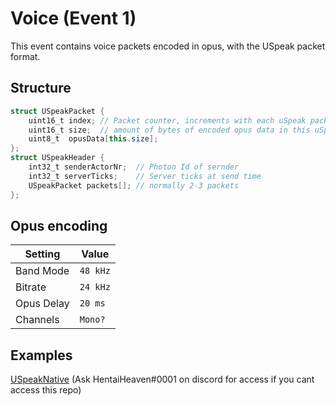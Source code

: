 # Voice (Event 1)

This event contains voice packets encoded in opus, with the USpeak packet format.

## Structure
```cs
struct USpeakPacket {
    uint16_t index; // Packet counter, increments with each uSpeak packet
    uint16_t size;  // amount of bytes of encoded opus data in this uSpeak packet
    uint8_t  opusData[this.size];
};
struct USpeakHeader {
    int32_t senderActorNr;  // Photon Id of sernder
    int32_t serverTicks;    // Server ticks at send time
    USpeakPacket packets[]; // normally 2-3 packets
};
```

## Opus encoding

| Setting    | Value    |
| ---------- | -------- |
| Band Mode  | `48 kHz` |
| Bitrate    | `24 kHz` |
| Opus Delay | `20 ms`  |
| Channels   | `Mono?`  |

## Examples
[USpeakNative](https://github.com/OptoCloud/USpeakNative) (Ask HentaiHeaven#0001 on discord for access if you cant access this repo)
